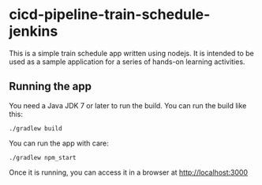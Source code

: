 # cicd-pipeline-train-schedule-jenkins

This is a simple train schedule app written using nodejs. It is intended to be used as a sample application for a series of hands-on learning activities.

## Running the app

You need a Java JDK 7 or later to run the build. You can run the build like this:

    ./gradlew build

You can run the app with care:

    ./gradlew npm_start

Once it is running, you can access it in a browser at [http://localhost:3000](http://localhost:3000)
